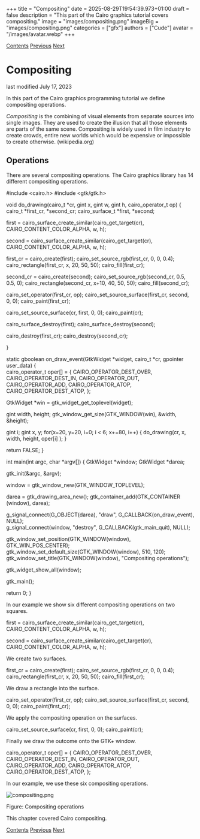 +++
title = "Compositing"
date = 2025-08-29T19:54:39.973+01:00
draft = false
description = "This part of the Cairo graphics tutorial covers compositing."
image = "images/compositing.png"
imageBig = "images/compositing.png"
categories = ["gfx"]
authors = ["Cude"]
avatar = "/images/avatar.webp"
+++

[Contents](..)
[Previous](../transparency/)
[Next](../clippingmasking/)

# Compositing

last modified July 17, 2023

In this part of the Cairo graphics programming tutorial we define compositing
operations.

*Compositing* is the combining of visual elements from separate sources
into single images. They are used to create the illusion that all those elements
are parts of the same scene. Compositing is widely used in film industry to
create crowds, entire new worlds which would be expensive or impossible to
create otherwise. (wikipedia.org)

## Operations

There are several compositing operations. The Cairo graphics library has 
14 different compositing operations.

#include &lt;cairo.h&gt;
#include &lt;gtk/gtk.h&gt;

void do_drawing(cairo_t *cr, gint x, gint w,
    gint h, cairo_operator_t op)
{
  cairo_t *first_cr, *second_cr;
  cairo_surface_t *first, *second;

  first = cairo_surface_create_similar(cairo_get_target(cr),
      CAIRO_CONTENT_COLOR_ALPHA, w, h);

  second = cairo_surface_create_similar(cairo_get_target(cr),
      CAIRO_CONTENT_COLOR_ALPHA, w, h);

  first_cr = cairo_create(first);
  cairo_set_source_rgb(first_cr, 0, 0, 0.4);
  cairo_rectangle(first_cr, x, 20, 50, 50);
  cairo_fill(first_cr);

  second_cr = cairo_create(second);
  cairo_set_source_rgb(second_cr, 0.5, 0.5, 0);
  cairo_rectangle(second_cr, x+10, 40, 50, 50);
  cairo_fill(second_cr);

  cairo_set_operator(first_cr, op);
  cairo_set_source_surface(first_cr, second, 0, 0);
  cairo_paint(first_cr);

  cairo_set_source_surface(cr, first, 0, 0);
  cairo_paint(cr);

  cairo_surface_destroy(first);
  cairo_surface_destroy(second);

  cairo_destroy(first_cr);
  cairo_destroy(second_cr);

}

static gboolean on_draw_event(GtkWidget *widget, cairo_t *cr, 
    gpointer user_data)
{      
  cairo_operator_t oper[] = {
    CAIRO_OPERATOR_DEST_OVER, 
    CAIRO_OPERATOR_DEST_IN, 
    CAIRO_OPERATOR_OUT,
    CAIRO_OPERATOR_ADD, 
    CAIRO_OPERATOR_ATOP,
    CAIRO_OPERATOR_DEST_ATOP,
  };
  
  GtkWidget *win = gtk_widget_get_toplevel(widget);
  
  gint width, height;
  gtk_window_get_size(GTK_WINDOW(win), &amp;width, &amp;height);

  gint i;
  gint x, y;
  for(x=20, y=20, i=0; i &lt; 6; x+=80, i++) {
      do_drawing(cr, x, width, height, oper[i] );
  }

  return FALSE;
}

int main(int argc, char *argv[])
{
  GtkWidget *window;
  GtkWidget *darea;  

  gtk_init(&amp;argc, &amp;argv);

  window = gtk_window_new(GTK_WINDOW_TOPLEVEL);

  darea = gtk_drawing_area_new();
  gtk_container_add(GTK_CONTAINER (window), darea);

  g_signal_connect(G_OBJECT(darea), "draw", 
      G_CALLBACK(on_draw_event), NULL);  
  g_signal_connect(window, "destroy",
      G_CALLBACK(gtk_main_quit), NULL);

  gtk_window_set_position(GTK_WINDOW(window), GTK_WIN_POS_CENTER);
  gtk_window_set_default_size(GTK_WINDOW(window), 510, 120);
  gtk_window_set_title(GTK_WINDOW(window), "Compositing operations");

  gtk_widget_show_all(window);

  gtk_main();

  return 0;
}

In our example we show six different compositing operations on two squares.

first = cairo_surface_create_similar(cairo_get_target(cr),
    CAIRO_CONTENT_COLOR_ALPHA, w, h);

second = cairo_surface_create_similar(cairo_get_target(cr),
    CAIRO_CONTENT_COLOR_ALPHA, w, h);

We create two surfaces.

first_cr = cairo_create(first);
cairo_set_source_rgb(first_cr, 0, 0, 0.4);
cairo_rectangle(first_cr, x, 20, 50, 50);
cairo_fill(first_cr);

We draw a rectangle into the surface.

cairo_set_operator(first_cr, op);
cairo_set_source_surface(first_cr, second, 0, 0);
cairo_paint(first_cr);

We apply the compositing operation on the surfaces.

cairo_set_source_surface(cr, first, 0, 0);
cairo_paint(cr);

Finally we draw the outcome onto the GTK+ window.

cairo_operator_t oper[] = {
  CAIRO_OPERATOR_DEST_OVER, 
  CAIRO_OPERATOR_DEST_IN, 
  CAIRO_OPERATOR_OUT,
  CAIRO_OPERATOR_ADD, 
  CAIRO_OPERATOR_ATOP,
  CAIRO_OPERATOR_DEST_ATOP,
};

In our example, we use these six compositing operations.

![compositing.png](images/compositing.png)

Figure: Compositing operations

This chapter covered Cairo compositing. 

[Contents](..) 
[Previous](../transparency/)
[Next](../clippingmasking/)